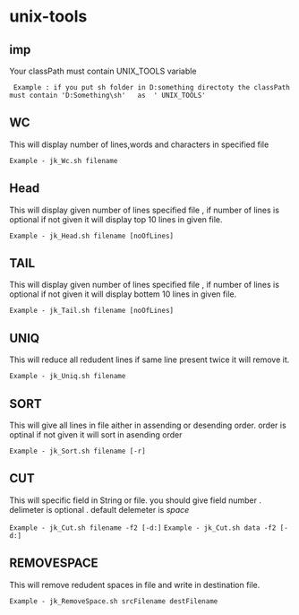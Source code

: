 unix-tools
==========


imp 
-------------
  Your classPath must contain UNIX_TOOLS variable
 
 ` Example : if you put sh folder in D:something directoty
  the classPath must contain 'D:Something\sh'   as  ' UNIX_TOOLS'`
  
  
WC
--------------

This will display number of lines,words and characters in specified file

`Example - jk_Wc.sh filename`


Head
--------------

This will display given number of lines specified file , if number of lines is optional if not given it will display top  10 lines in given file.

`Example - jk_Head.sh filename [noOfLines]`

TAIL
--------------

This will display given number of lines specified file , if number of lines is optional if not given it will display bottem  10 lines in given file.

`Example - jk_Tail.sh filename [noOfLines]`


UNIQ
--------------

This will reduce all redudent lines if same line present twice it will remove it.

`Example - jk_Uniq.sh filename `


SORT
--------------

This will give all lines in file aither in assending or desending order.
    order is optinal if not given it will sort in asending order
    
`Example - jk_Sort.sh filename [-r]`

CUT
--------------

This will specific field in String or file. you should give field number .
delimeter is optional . default delemeter is *space*
    
`Example - jk_Cut.sh filename -f2 [-d:]`
`Example - jk_Cut.sh data -f2 [-d:]`

REMOVESPACE
--------------

This will remove redudent spaces in file and write in destination file. 

`Example - jk_RemoveSpace.sh srcFilename destFilename`
